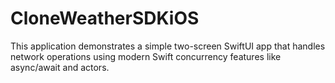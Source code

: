 # CloneWeatherSDKiOS
This application demonstrates a simple two-screen SwiftUI app that handles network operations using modern Swift concurrency features like async/await and actors.

